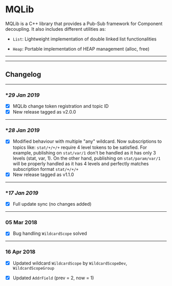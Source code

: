 # MQLib

MQLib is a C++ library that provides a Pub-Sub framework for Component decoupling. It also includes different utilities as:

- ```List```: Lightweight implementation of double linked list functionalities

- ```Heap```: Portable implementation of HEAP management (alloc, free)

---
---

## Changelog

---
### **29 Jan 2019*
  
- [x] MQLib change token registration and topic ID
- [x] New release tagged as v2.0.0  

---
### **28 Jan 2019*
  
- [x] Modified behaviour with multiple "any" wildcard. Now subscriptions to topics like: ```stat/+/+/+``` require 4 level tokens to be satisfied. For example, publishing on ```stat/var/1``` don't be handled as it has only 3 levels (stat, var, 1). On the other hand, publishing on ```stat/param/var/1``` will be properly handled as it has 4 levels and perfectly matches subscription format ```stat/+/+/+```
- [x] New release tagged as v1.1.0  

---
### **17 Jan 2019*
  
- [x] Full update sync (no changes added)

---
### **05 Mar 2018**
  
- [x] Bug handling ```WildcardScope``` solved

---
### **16 Apr 2018**
  
- [x] Updated wildcard ```WildcardScope``` by  ```WildcardScopeDev```, ```WildcardScopeGroup```
- [x] Updated ```AddrField``` (prev = 2, now = 1)

  
